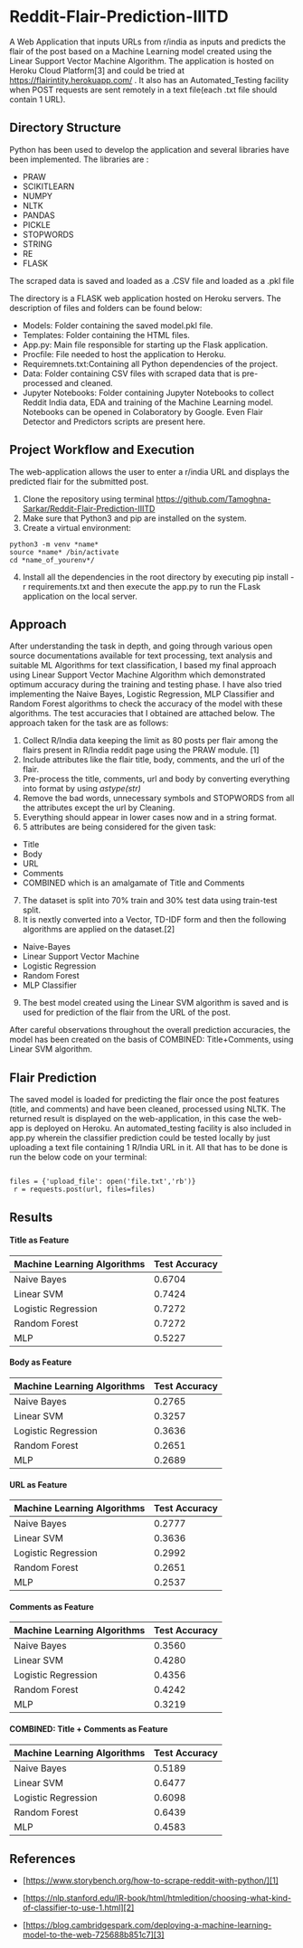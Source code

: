 # Reddit-Flair-Prediction-IIITD
A Web Application that inputs URLs from r/india as inputs and predicts the flair of the post based on a Machine Learning model created using the Linear Support Vector Machine Algorithm. The application is hosted on Heroku Cloud Platform[3] and could be tried at https://flairintity.herokuapp.com/ . It also has an Automated_Testing facility when POST requests are sent remotely in a text file(each .txt file should contain 1 URL).
## Directory Structure
Python has been used to develop the application and several libraries have been implemented. The libraries are :
* PRAW
* SCIKITLEARN
* NUMPY
* NLTK
* PANDAS
* PICKLE
* STOPWORDS
* STRING
* RE
* FLASK

The scraped data is saved and loaded as a .CSV file and loaded as a .pkl file

The directory is a FLASK web application hosted on Heroku servers. The description of  files and folders can be found below:
* Models: Folder containing the saved model.pkl file.
* Templates: Folder containing the HTML files.
* App.py: Main file responsible for starting up the Flask application.
* Procfile: File needed to host the application to Heroku.
* Requiremnets.txt:Containing all Python dependencies of the project.
* Data: Folder containing CSV files with scraped data that is pre-processed and cleaned.
* Jupyter Notebooks: Folder containing Jupyter Notebooks to collect Reddit India data, EDA and training of the Machine Learning model. Notebooks can be opened in Colaboratory by Google. Even Flair Detector and Predictors scripts are present here.

## Project Workflow and Execution
The web-application allows the user to enter a r/india URL and displays the predicted flair for the submitted post.
1. Clone the repository using terminal 
https://github.com/Tamoghna-Sarkar/Reddit-Flair-Prediction-IIITD 
2. Make sure that Python3 and pip are installed on the system.
3. Create a virtual environment:
~~~~
python3 -m venv *name* 
source *name* /bin/activate 
cd *name_of_yourenv*/
~~~~
4. Install all the dependencies in the root directory  by executing pip install -r requirements.txt and then execute the app.py to run the FLask application on the local server.
## Approach
After understanding the task in depth, and going through various open source documentations available for text processing, text analysis and suitable ML Algorithms for text classification, I based my final approach using Linear Support Vector Machine Algorithm which demonstrated optimum accuracy during the training and testing phase. I have also tried implementing the Naive Bayes, Logistic Regression, MLP Classifier and Random Forest algorithms to check the accuracy of the model with these algorithms. The test accuracies that I obtained are attached below. The approach taken for the task are as follows:
1. Collect R/India data keeping the limit as 80 posts per flair among the flairs present in R/India reddit page using the PRAW module. [1]
2. Include attributes like the flair title, body, comments, and the url of the flair.
3. Pre-process the title, comments, url and body by converting everything into format by using 
*astype(str)* 
4. Remove the bad words, unnecessary symbols and STOPWORDS from all the attributes except the url   by Cleaning.
5. Everything should appear in lower cases now and in a string format.
6. 5 attributes are being considered for the given task:
* Title
*  Body
* URL
* Comments
* COMBINED which is an amalgamate of Title and Comments
7. The dataset is split into 70% train and 30% test data using train-test split.
8. It is nextly converted into a Vector, TD-IDF form and then the following algorithms are applied on the dataset.[2]
* Naive-Bayes
* Linear Support Vector Machine
* Logistic Regression
* Random Forest
* MLP Classifier
9. The best model created using the Linear SVM algorithm is saved and is used for prediction of the flair from the URL of the post.

After careful observations throughout the overall prediction accuracies, the model has been created on the basis of COMBINED: Title+Comments, using Linear SVM algorithm.

## Flair Prediction
The saved model is loaded for predicting the flair once the post features (title, and comments) and have been cleaned, processed using NLTK. The returned result is displayed on the web-application, in this case the web-app is deployed on Heroku. An automated_testing facility is also included in app.py wherein the classifier prediction could be tested locally by just uploading a text file containing 1 R/India URL in it. All that has to be done is run the below code on your terminal:
~~~~

files = {'upload_file': open('file.txt','rb')}
 r = requests.post(url, files=files)

~~~~

## Results
#### Title as Feature
| Machine Learning Algorithms  | Test Accuracy |
| --------  | -------- |
| Naive Bayes <br />       | 0.6704 |
| Linear SVM <br />       | 0.7424 |
| Logistic Regression <br />       | 0.7272 |
| Random Forest <br />       | 0.7272 |
| MLP <br />       | 0.5227 |

#### Body as Feature
| Machine Learning Algorithms  | Test Accuracy |
| --------  | -------- |
| Naive Bayes <br />       | 0.2765 |
| Linear SVM <br />       | 0.3257 |
| Logistic Regression <br />       | 0.3636 |
| Random Forest <br />       | 0.2651 |
| MLP <br />       | 0.2689 |

#### URL as Feature
| Machine Learning Algorithms  | Test Accuracy |
| --------  | -------- |
| Naive Bayes <br />       | 0.2777 |
| Linear SVM <br />       | 0.3636 |
| Logistic Regression <br />       | 0.2992 |
| Random Forest <br />       | 0.2651 |
| MLP <br />       | 0.2537 |

#### Comments as Feature
| Machine Learning Algorithms  | Test Accuracy |
| --------  | -------- |
| Naive Bayes <br />       | 0.3560 |
| Linear SVM <br />       | 0.4280 |
| Logistic Regression <br />       | 0.4356 |
| Random Forest <br />       | 0.4242 |
| MLP <br />       | 0.3219 |

#### COMBINED: Title + Comments as Feature
| Machine Learning Algorithms  | Test Accuracy |
| --------  | -------- |
| Naive Bayes <br />       | 0.5189 |
| Linear SVM <br />       | 0.6477 |
| Logistic Regression <br />       | 0.6098 |
| Random Forest <br />       | 0.6439 |
| MLP <br />       | 0.4583 |

## References
* [https://www.storybench.org/how-to-scrape-reddit-with-python/][1]

* [https://nlp.stanford.edu/IR-book/html/htmledition/choosing-what-kind-of-classifier-to-use-1.html][2]

* [https://blog.cambridgespark.com/deploying-a-machine-learning-model-to-the-web-725688b851c7][3]
